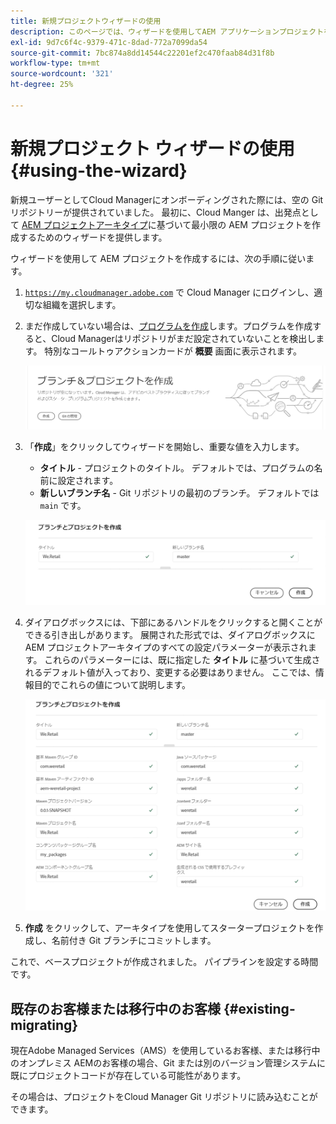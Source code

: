 ```yaml
---
title: 新規プロジェクトウィザードの使用
description: このページでは、ウィザードを使用してAEM アプリケーションプロジェクトを作成する方法について説明します。
exl-id: 9d7c6f4c-9379-471c-8dad-772a7099da54
source-git-commit: 7bc874a8dd14544c22201ef2c470faab84d31f8b
workflow-type: tm+mt
source-wordcount: '321'
ht-degree: 25%

---
```



# 新規プロジェクト ウィザードの使用 {#using-the-wizard}

新規ユーザーとしてCloud Managerにオンボーディングされた際には、空の Git リポジトリーが提供されていました。 最初に、Cloud Manger は、出発点として [AEM プロジェクトアーキタイプ](https://github.com/adobe/aem-project-archetype)に基づいて最小限の AEM プロジェクトを作成するためのウィザードを提供します。

ウィザードを使用して AEM プロジェクトを作成するには、次の手順に従います。

1. [`https://my.cloudmanager.adobe.com`](https://my.cloudmanager.adobe.com) で Cloud Manager にログインし、適切な組織を選択します。

1. まだ作成していない場合は、[プログラムを作成](program-setup.md)します。プログラムを作成すると、Cloud Managerはリポジトリがまだ設定されていないことを検出します。 特別なコールトゥアクションカードが **概要** 画面に表示されます。

   ![プロジェクト CTA を作成](/help/assets/image2018-10-3_14-29-44.png)

1. 「**作成**」をクリックしてウィザードを開始し、重要な値を入力します。

   * **タイトル** - プロジェクトのタイトル。 デフォルトでは、プログラムの名前に設定されます。
   * **新しいブランチ名** - Git リポジトリの最初のブランチ。 デフォルトでは `main` です。

   ![プロジェクト値](/help/assets/screen_shot_2018-10-08at55825am.png)

1. ダイアログボックスには、下部にあるハンドルをクリックすると開くことができる引き出しがあります。 展開された形式では、ダイアログボックスにAEM プロジェクトアーキタイプのすべての設定パラメーターが表示されます。 これらのパラメーターには、既に指定した **タイトル** に基づいて生成されるデフォルト値が入っており、変更する必要はありません。 ここでは、情報目的でこれらの値について説明します。

   ![詳細なアーキタイプパラメーター](/help/assets/screen_shot_2018-10-08at60032am.png)

1. **作成** をクリックして、アーキタイプを使用してスタータープロジェクトを作成し、名前付き Git ブランチにコミットします。

これで、ベースプロジェクトが作成されました。 パイプラインを設定する時間です。

## 既存のお客様または移行中のお客様 {#existing-migrating}

現在Adobe Managed Services（AMS）を使用しているお客様、または移行中のオンプレミス AEMのお客様の場合、Git または別のバージョン管理システムに既にプロジェクトコードが存在している可能性があります。

その場合は、プロジェクトをCloud Manager Git リポジトリに読み込むことができます。
